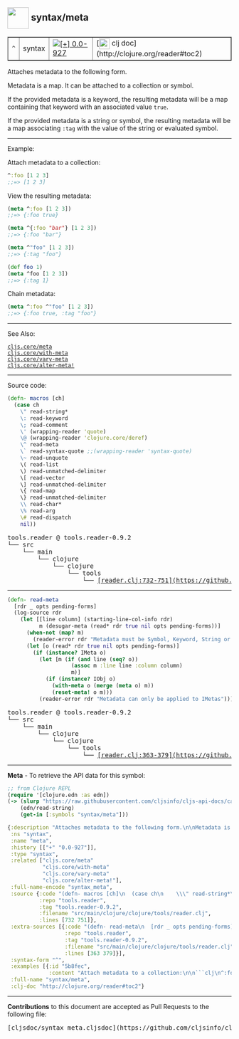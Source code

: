 ## <img width="48px" valign="middle" src="http://i.imgur.com/Hi20huC.png"> syntax/meta

 <table border="1">
<tr>
<td><samp>^</samp></td>
<td>syntax</td>
<td><a href="https://github.com/cljsinfo/cljs-api-docs/tree/0.0-927"><img valign="middle" alt="[+] 0.0-927" src="https://img.shields.io/badge/+-0.0--927-lightgrey.svg"></a> </td>
<td>
[<img height="24px" valign="middle" src="http://i.imgur.com/1GjPKvB.png"> clj doc](http://clojure.org/reader#toc2)
</td>
</tr>
</table>


Attaches metadata to the following form.

Metadata is a map.  It can be attached to a collection or symbol.

If the provided metadata is a keyword, the resulting metadata will be a map
containing that keyword with an associated value `true`.

If the provided metadata is a string or symbol, the resulting metadata will be
a map associating `:tag` with the value of the string or evaluated symbol.

---

Example:

Attach metadata to a collection:

```clj
^:foo [1 2 3]
;;=> [1 2 3]
```

View the resulting metadata:

```clj
(meta ^:foo [1 2 3])
;;=> {:foo true}

(meta ^{:foo "bar"} [1 2 3])
;;=> {:foo "bar"}

(meta ^"foo" [1 2 3])
;;=> {:tag "foo"}

(def foo 1)
(meta ^foo [1 2 3])
;;=> {:tag 1}
```

Chain metadata:

```clj
(meta ^:foo ^"foo" [1 2 3])
;;=> {:foo true, :tag "foo"}
```

---

See Also:

[`cljs.core/meta`](cljs.core_meta.md)<br>
[`cljs.core/with-meta`](cljs.core_with-meta.md)<br>
[`cljs.core/vary-meta`](cljs.core_vary-meta.md)<br>
[`cljs.core/alter-meta!`](cljs.core_alter-metaBANG.md)<br>

---


Source code:

```clj
(defn- macros [ch]
  (case ch
    \" read-string*
    \: read-keyword
    \; read-comment
    \' (wrapping-reader 'quote)
    \@ (wrapping-reader 'clojure.core/deref)
    \^ read-meta
    \` read-syntax-quote ;;(wrapping-reader 'syntax-quote)
    \~ read-unquote
    \( read-list
    \) read-unmatched-delimiter
    \[ read-vector
    \] read-unmatched-delimiter
    \{ read-map
    \} read-unmatched-delimiter
    \\ read-char*
    \% read-arg
    \# read-dispatch
    nil))
```

 <pre>
tools.reader @ tools.reader-0.9.2
└── src
    └── main
        └── clojure
            └── clojure
                └── tools
                    └── <ins>[reader.clj:732-751](https://github.com/clojure/tools.reader/blob/tools.reader-0.9.2/src/main/clojure/clojure/tools/reader.clj#L732-L751)</ins>
</pre>


---

```clj
(defn- read-meta
  [rdr _ opts pending-forms]
  (log-source rdr
    (let [[line column] (starting-line-col-info rdr)
          m (desugar-meta (read* rdr true nil opts pending-forms))]
      (when-not (map? m)
        (reader-error rdr "Metadata must be Symbol, Keyword, String or Map"))
      (let [o (read* rdr true nil opts pending-forms)]
        (if (instance? IMeta o)
          (let [m (if (and line (seq? o))
                    (assoc m :line line :column column)
                    m)]
            (if (instance? IObj o)
              (with-meta o (merge (meta o) m))
              (reset-meta! o m)))
          (reader-error rdr "Metadata can only be applied to IMetas"))))))
```

 <pre>
tools.reader @ tools.reader-0.9.2
└── src
    └── main
        └── clojure
            └── clojure
                └── tools
                    └── <ins>[reader.clj:363-379](https://github.com/clojure/tools.reader/blob/tools.reader-0.9.2/src/main/clojure/clojure/tools/reader.clj#L363-L379)</ins>
</pre>

---

__Meta__ - To retrieve the API data for this symbol:

```clj
;; from Clojure REPL
(require '[clojure.edn :as edn])
(-> (slurp "https://raw.githubusercontent.com/cljsinfo/cljs-api-docs/catalog/cljs-api.edn")
    (edn/read-string)
    (get-in [:symbols "syntax/meta"]))
```

```clj
{:description "Attaches metadata to the following form.\n\nMetadata is a map.  It can be attached to a collection or symbol.\n\nIf the provided metadata is a keyword, the resulting metadata will be a map\ncontaining that keyword with an associated value `true`.\n\nIf the provided metadata is a string or symbol, the resulting metadata will be\na map associating `:tag` with the value of the string or evaluated symbol.",
 :ns "syntax",
 :name "meta",
 :history [["+" "0.0-927"]],
 :type "syntax",
 :related ["cljs.core/meta"
           "cljs.core/with-meta"
           "cljs.core/vary-meta"
           "cljs.core/alter-meta!"],
 :full-name-encode "syntax_meta",
 :source {:code "(defn- macros [ch]\n  (case ch\n    \\\" read-string*\n    \\: read-keyword\n    \\; read-comment\n    \\' (wrapping-reader 'quote)\n    \\@ (wrapping-reader 'clojure.core/deref)\n    \\^ read-meta\n    \\` read-syntax-quote ;;(wrapping-reader 'syntax-quote)\n    \\~ read-unquote\n    \\( read-list\n    \\) read-unmatched-delimiter\n    \\[ read-vector\n    \\] read-unmatched-delimiter\n    \\{ read-map\n    \\} read-unmatched-delimiter\n    \\\\ read-char*\n    \\% read-arg\n    \\# read-dispatch\n    nil))",
          :repo "tools.reader",
          :tag "tools.reader-0.9.2",
          :filename "src/main/clojure/clojure/tools/reader.clj",
          :lines [732 751]},
 :extra-sources [{:code "(defn- read-meta\n  [rdr _ opts pending-forms]\n  (log-source rdr\n    (let [[line column] (starting-line-col-info rdr)\n          m (desugar-meta (read* rdr true nil opts pending-forms))]\n      (when-not (map? m)\n        (reader-error rdr \"Metadata must be Symbol, Keyword, String or Map\"))\n      (let [o (read* rdr true nil opts pending-forms)]\n        (if (instance? IMeta o)\n          (let [m (if (and line (seq? o))\n                    (assoc m :line line :column column)\n                    m)]\n            (if (instance? IObj o)\n              (with-meta o (merge (meta o) m))\n              (reset-meta! o m)))\n          (reader-error rdr \"Metadata can only be applied to IMetas\"))))))",
                  :repo "tools.reader",
                  :tag "tools.reader-0.9.2",
                  :filename "src/main/clojure/clojure/tools/reader.clj",
                  :lines [363 379]}],
 :syntax-form "^",
 :examples [{:id "5b8fec",
             :content "Attach metadata to a collection:\n\n```clj\n^:foo [1 2 3]\n;;=> [1 2 3]\n```\n\nView the resulting metadata:\n\n```clj\n(meta ^:foo [1 2 3])\n;;=> {:foo true}\n\n(meta ^{:foo \"bar\"} [1 2 3])\n;;=> {:foo \"bar\"}\n\n(meta ^\"foo\" [1 2 3])\n;;=> {:tag \"foo\"}\n\n(def foo 1)\n(meta ^foo [1 2 3])\n;;=> {:tag 1}\n```\n\nChain metadata:\n\n```clj\n(meta ^:foo ^\"foo\" [1 2 3])\n;;=> {:foo true, :tag \"foo\"}\n```"}],
 :full-name "syntax/meta",
 :clj-doc "http://clojure.org/reader#toc2"}

```

---

__Contributions__ to this document are accepted as Pull Requests to the following file:

 <pre>
[cljsdoc/syntax_meta.cljsdoc](https://github.com/cljsinfo/cljs-api-docs/blob/master/cljsdoc/syntax_meta.cljsdoc)
</pre>

